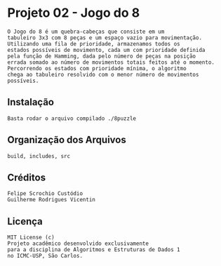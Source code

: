 # Projeto 02 - Jogo do 8

	O Jogo do 8 é um quebra-cabeças que consiste em um 
	tabuleiro 3x3 com 8 peças e um espaço vazio para movimentação.
	Utilizando uma fila de prioridade, armazenamos todos os 
	estados possíveis de movimento, cada um com prioridade definida
	pela função de Hamming, dada pelo número de peças na posição 
	errada somado ao número de movimentos totais feitos até o momento.
	Percorrendo os estados com prioridade mínima, o algoritmo 
	chega ao tabuleiro resolvido com o menor número de movimentos possíveis.

## Instalação

	Basta rodar o arquivo compilado ./8puzzle

## Organização dos Arquivos

	build, includes, src

## Créditos

	Felipe Scrochio Custódio
	Guilherme Rodrigues Vicentin

## Licença

	MIT License (c)
	Projeto acadêmico desenvolvido exclusivamente 
	para a disciplina de Algoritmos e Estruturas de Dados 1 
	no ICMC-USP, São Carlos. 
